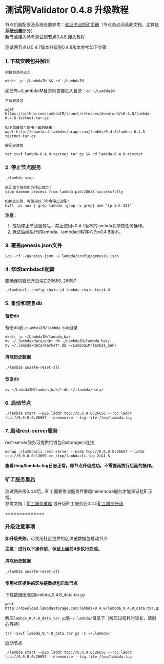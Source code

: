 # 测试网Validator 0.4.8 升级教程

节点机器配置及系统设置参考：[验证节点挖矿手册](Lambda-Validator-Mining.md)（节点务必阅读此文档，尤其是**系统设置**部分）  
新节点接入参考[测试网节点0.4.8 接入教程](Testnet-Validator-Guide.md)

测试网节点从0.4.7版本升级到0.4.8版本参考如下步骤

### 1. 下载安装包并解压
`创建目录并进入`
```
mkdir -p ~/LambdaIM && cd ~/LambdaIM  
```
如已有~/LambdaIM目录则直接进入目录：`cd ~/LambdaIM` 

`下载安装包`
```
wget https://github.com/LambdaIM/launch/releases/download/v0.4.8/lambda-0.4.8-testnet.tar.gz

如下载缓慢可使用下面的链接：
wget http://download.lambdastorage.com/lambda/0.4.8/lambda-0.4.8-testnet.tar.gz
```

`解压安装包`
```
tar zxvf lambda-0.4.8-testnet.tar.gz && cd lambda-0.4.8-testnet
```
### 2. 停止节点服务

```
./lambda stop

返回如下结果即为停止成功：
stop daemon process from lambda.pid:28638 successfully

如停止失败，可使用以下命令停止进程：
kill `ps aux | grep lambda |grep -v grep| awk '{print $2}'`
```
**注意**：  
1. 成功停止节点服务后，禁止使用v0.4.7版本的lambda程序做任何操作。  
2. 保证后续执行的lambda、lambdacli程序均为v0.4.8版本。  

### 3. 覆盖genesis.json文件
```
\cp -rf ./genesis.json ~/.lambda/config/genesis.json
```

### 4. 修改lambdacli配置
要确保机器已开启端口26656, 26657
```
./lambdacli config chain-id lambda-chain-test4.8
```

### 5. 备份和恢复db
#### 备份db
备份db到`~/LambdaIM/lambda_bak`目录
```
mkdir -p ~/LambdaIM/lambda_bak
mv ~/.lambda/data/pdp*.db ~/LambdaIM/lambda_bak/
mv ~/.lambda/data/market*.db ~/LambdaIM/lambda_bak/
```
#### 清除历史数据
```
./lambda unsafe-reset-all
```
#### 恢复db
```
mv ~/LambdaIM/lambda_bak/*.db ~/.lambda/data/
```

### 6. 启动节点  
```
./lambda start --p2p.laddr tcp://0.0.0.0:26656 --rpc.laddr tcp://0.0.0.0:26657 --daemonize --log.file /tmp/lambda.log
```

### 7. 启动rest-server服务
rest-server服务可提供给钱包和storagecli连接
```
nohup ./lambdacli rest-server --node tcp://0.0.0.0:26657 --laddr tcp://0.0.0.0:13659 >> /tmp/lambdacli.log 2>&1 &
```

**查看/tmp/lambda.log日志正常，即节点升级成功。不需要再执行后面的操作。**

### 矿工服务重启
测试网升级0.4.8后，矿工需要修改配置并重启minernode服务才能保证挖矿正常。   
参考文档：[矿工服务重启](Lambda-Miner-Restart.md) 或升级矿工服务到0.2.5[矿工服务升级](Lambda-Store-Upgrade.md)

==============

### 升级注意事项
**如升级失败**，可使用社区提供的区块链数据包启动节点

**注意：进行以下操作前，保证上面前4步执行完成。**

#### 清除历史数据
```
./lambda unsafe-reset-all
```

#### 使用社区提供的区块链数据包启动节点
下载数据压缩包lambda_0.4.8_data.tar.gz
``` 
wget http://download.lambdastorage.com/lambda/0.4.8/lambda_0.4.8_data.tar.gz
```
解压`lambda_0.4.8_data.tar.gz`到`~/.lambda/`目录下（解压过程耗时较长，请耐心等待）
``` 
tar -zxvf lambda_0.4.8_data.tar.gz -C ~/.lambda/
```
启动节点
```
./lambda start --p2p.laddr tcp://0.0.0.0:26656 --rpc.laddr tcp://0.0.0.0:26657 --daemonize --log.file /tmp/lambda.log
```
